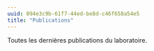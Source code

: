 ```yaml
---
uuid: 094e3c9b-61f7-44ed-be8d-c46f658a54e5
title: "Publications"
---
```

 Toutes les dernières publications du laboratoire.